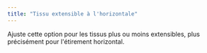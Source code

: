 ```yaml
---
title: "Tissu extensible à l'horizontale"
---
```


Ajuste cette option pour les tissus plus ou moins extensibles, plus précisément pour l'étirement horizontal.

